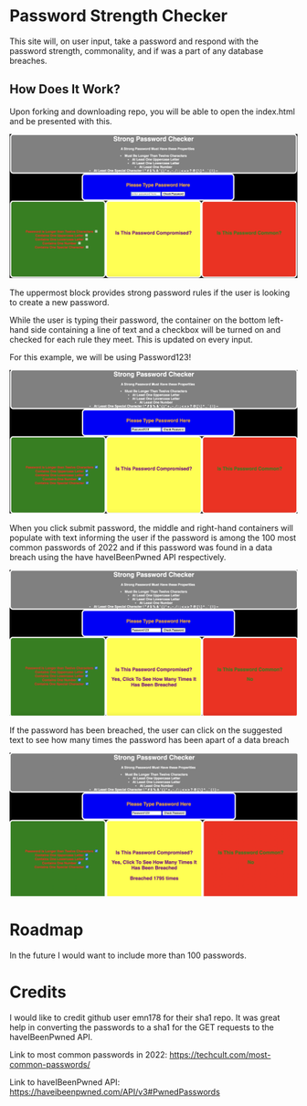 # Password Strength Checker

This site will, on user input, take a password and respond with the password strength, commonality, and if was a part of any database breaches.

## How Does It Work?

Upon forking and downloading repo, you will be able to open the index.html and be presented with this.

![alt text](https://github.com/manymusa/phase-1-project/blob/main/first%20img.png)

The uppermost block provides strong password rules if the user is looking to create a new password.

While the user is typing their password, the container on the bottom left-hand side containing a line of text and a checkbox will be turned on and checked for each rule they meet. This is updated on every input.

For this example, we will be using Password123! 

![alt text](https://github.com/manymusa/phase-1-project/blob/main/second%20img.png)

When you click submit password, the middle and right-hand containers will populate with text informing the user if the password is among the 100 most common passwords of 2022 and if this password was found in a data breach using the have haveIBeenPwned API respectively. 

![alt text](https://github.com/manymusa/phase-1-project/blob/main/third%20img.png)

If the password has been breached, the user can click on the suggested text to see how many times the password has been apart of a data breach 

![alt text](https://github.com/manymusa/phase-1-project/blob/main/fourth%20img.png)

# Roadmap

In the future I would want to include more than 100 passwords.

# Credits 

I would like to credit github user emn178 for their sha1 repo. It was great help in converting the passwords to a sha1 for the GET requests to the haveIBeenPwned API.

Link to most common passwords in 2022: https://techcult.com/most-common-passwords/ 

Link to haveIBeenPwned API: https://haveibeenpwned.com/API/v3#PwnedPasswords 
